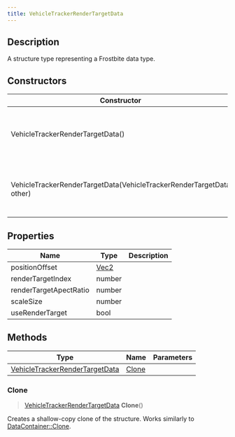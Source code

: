 ```yaml
---
title: VehicleTrackerRenderTargetData
---
```

## Description

A structure type representing a Frostbite data type.

## Constructors

| Constructor                                                          | Description                                              |
| -------------------------------------------------------------------- | -------------------------------------------------------- |
| VehicleTrackerRenderTargetData()                                     | Create a new instance of this structure type.            |
| VehicleTrackerRenderTargetData(VehicleTrackerRenderTargetData other) | Create a reference copy of a structure of the same type. |

## Properties

| Name                   | Type                              | Description |
| ---------------------- | --------------------------------- | ----------- |
| positionOffset         | [Vec2](/vext/ref/shared/class/vec2) |             |
| renderTargetIndex      | number                            |             |
| renderTargetApectRatio | number                            |             |
| scaleSize              | number                            |             |
| useRenderTarget        | bool                              |             |

## Methods

| Type                                                             | Name            | Parameters |
| ---------------------------------------------------------------- | --------------- | ---------- |
| [VehicleTrackerRenderTargetData](VehicleTrackerRenderTargetData) | [Clone](#clone) |            |

### Clone

> [VehicleTrackerRenderTargetData](VehicleTrackerRenderTargetData) **Clone**()

Creates a shallow-copy clone of the structure. Works similarly to [DataContainer::Clone](/vext/ref/shared/class/datacontainer#clone).
